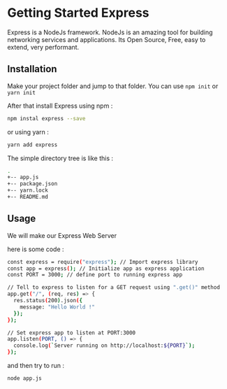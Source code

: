 # Getting Started Express

Express is a NodeJs framework.
NodeJs is an amazing tool for building networking services and applications.
Its Open Source, Free, easy to extend, very performant.

## Installation

Make your project folder and jump to that folder.
You can use `npm init` or `yarn init`

After that install Express using npm :

```sh
npm instal express --save
```

or using yarn :

```sh
yarn add express
```

The simple directory tree is like this :

```sh
.
+-- app.js
+-- package.json
+-- yarn.lock
+-- README.md

```


## Usage

We will make our Express Web Server

here is some code :

```sh
const express = require("express"); // Import express library
const app = express(); // Initialize app as express application
const PORT = 3000; // define port to running express app

// Tell to express to listen for a GET request using ".get()" method
app.get("/", (req, res) => {
  res.status(200).json({
    message: "Hello World !"
  });
});

// Set express app to listen at PORT:3000
app.listen(PORT, () => {
  console.log(`Server running on http://localhost:${PORT}`);
});
```

and then try to run :
```sh
node app.js
```
